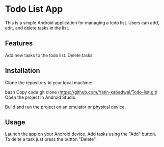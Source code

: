 # Todo List App
This is a simple Android application for managing a todo list. Users can add, edit, and delete tasks in the list.

## Features
Add new tasks to the todo list.
Delete tasks


## Installation
Clone the repository to your local machine:

bash
Copy code
git clone (https://github.com/Yatin-kabadwal/Todo-list.git)
Open the project in Android Studio.

Build and run the project on an emulator or physical device.

## Usage
Launch the app on your Android device.
Add tasks using the "Add" button.
To delte a task just press the button "Delete".
